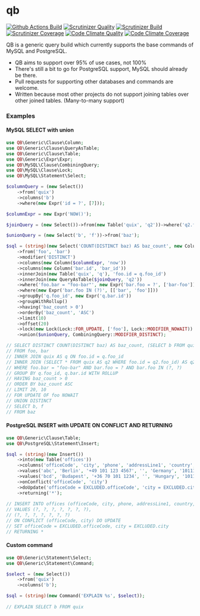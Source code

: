 # qb

[![Github Actions Build](https://github.com/abterphp/qb/actions/workflows/ci.yml/badge.svg?branch=main)](https://github.com/abterphp/qb/actions)
[![Scrutinizer Quality](https://scrutinizer-ci.com/g/abterphp/qb/badges/quality-score.png?b=main)](https://scrutinizer-ci.com/g/abterphp/qb/?branch=main)
[![Scrutinizer Build](https://scrutinizer-ci.com/g/abterphp/qb/badges/build.png?b=main)](https://scrutinizer-ci.com/g/abterphp/qb/build-status/main)
[![Scrutinizer Coverage](https://scrutinizer-ci.com/g/abterphp/qb/badges/coverage.png?b=main)](https://scrutinizer-ci.com/g/abterphp/qb/?branch=main)
[![Code Climate Quality](https://api.codeclimate.com/v1/badges/de5438c64f64b2bba149/maintainability)](https://codeclimate.com/github/abterphp/qb/maintainability)
[![Code Climate Coverage](https://api.codeclimate.com/v1/badges/de5438c64f64b2bba149/test_coverage)](https://codeclimate.com/github/abterphp/qb/test_coverage)

QB is a generic query build which currently supports the base commands of MySQL and PostgreSQL.

 - QB aims to support over 95% of use cases, not 100% 
 - There's still a bit to go for PostgreSQL support, MySQL should already be there. 
 - Pull requests for supporting other databases and commands are welcome.
 - Written because most other projects do not support joining tables over other joined tables. (Many-to-many support)

### Examples

#### MySQL SELECT with union

```php
use QB\Generic\Clause\Column;
use QB\Generic\Clause\QueryAsTable;
use QB\Generic\Clause\Table;
use QB\Generic\Expr\Expr;
use QB\MySQL\Clause\CombiningQuery;
use QB\MySQL\Clause\Lock;
use QB\MySQL\Statement\Select;

$columnQuery = (new Select())
    ->from('quix')
    ->columns('b')
    ->where(new Expr('id = ?', [7]));

$columnExpr = new Expr('NOW()');

$joinQuery = (new Select())->from(new Table('quix', 'q2'))->where('q2.foo_id = foo.id');

$unionQuery = (new Select('b', 'f'))->from('baz');

$sql = (string)(new Select('COUNT(DISTINCT baz) AS baz_count', new Column($columnQuery, 'quix_b')))
    ->from('foo', 'bar')
    ->modifier('DISTINCT')
    ->columns(new Column($columnExpr, 'now'))
    ->columns(new Column('bar.id', 'bar_id'))
    ->innerJoin(new Table('quix', 'q'), 'foo.id = q.foo_id')
    ->innerJoin(new QueryAsTable($joinQuery, 'q2'))
    ->where('foo.bar = "foo-bar"', new Expr('bar.foo = ?', ['bar-foo']))
    ->where(new Expr('bar.foo IN (?)', [['bar', 'foo']]))
    ->groupBy('q.foo_id', new Expr('q.bar.id'))
    ->groupWithRollup()
    ->having('baz_count > 0')
    ->orderBy('baz_count', 'ASC')
    ->limit(10)
    ->offset(20)
    ->lock(new Lock(Lock::FOR_UPDATE, ['foo'], Lock::MODIFIER_NOWAIT))
    ->union($unionQuery, CombiningQuery::MODIFIER_DISTINCT);

// SELECT DISTINCT COUNT(DISTINCT baz) AS baz_count, (SELECT b FROM quix WHERE id = ?) AS quix_b, NOW() AS now, bar.id AS bar_id
// FROM foo, bar
// INNER JOIN quix AS q ON foo.id = q.foo_id
// INNER JOIN (SELECT * FROM quix AS q2 WHERE foo.id = q2.foo_id) AS q2
// WHERE foo.bar = "foo-bar" AND bar.foo = ? AND bar.foo IN (?, ?)
// GROUP BY q.foo_id, q.bar.id WITH ROLLUP
// HAVING baz_count > 0
// ORDER BY baz_count ASC
// LIMIT 20, 10
// FOR UPDATE OF foo NOWAIT
// UNION DISTINCT
// SELECT b, f
// FROM baz
```

#### PostgreSQL INSERT with UPDATE ON CONFLICT AND RETURNING

```php
use QB\Generic\Clause\Table;
use QB\PostgreSQL\Statement\Insert;

$sql = (string)(new Insert())
    ->into(new Table('offices'))
    ->columns('officeCode', 'city', 'phone', 'addressLine1', 'country', 'postalCode', 'territory')
    ->values('abc', 'Berlin', '+49 101 123 4567', '', 'Germany', '10111', 'NA')
    ->values('bcd', 'Budapest', '+36 70 101 1234', '', 'Hungary', '1011', 'NA')
    ->onConflict('officeCode', 'city')
    ->doUpdate('officeCode = EXCLUDED.officeCode', 'city = EXCLUDED.city')
    ->returning('*');
    
// INSERT INTO offices (officeCode, city, phone, addressLine1, country, postalCode, territory)
// VALUES (?, ?, ?, ?, ?, ?, ?),
// (?, ?, ?, ?, ?, ?, ?)
// ON CONFLICT (officeCode, city) DO UPDATE
// SET officeCode = EXCLUDED.officeCode, city = EXCLUDED.city
// RETURNING *
```

#### Custom command

```php
use QB\Generic\Statement\Select;
use QB\Generic\Statement\Command;

$select = (new Select())
    ->from('quix')
    ->columns('b');

$sql = (string)(new Command('EXPLAIN %s', $select));
    
// EXPLAIN SELECT b FROM quix
```